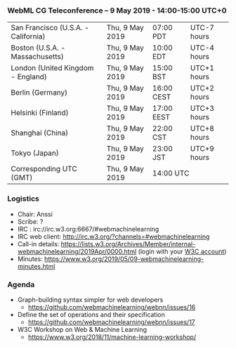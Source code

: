 ### WebML CG Teleconference – 9 May 2019 - 14:00-15:00 UTC+0

<table>
<tr><td> San Francisco (U.S.A. - California) <td> Thu, 9 May 2019 <td> 07:00 PDT <td> UTC-7 hours
<tr><td> Boston (U.S.A. - Massachusetts) <td> Thu, 9 May 2019 <td> 10:00 EDT <td> UTC-4 hours
<tr><td> London (United Kingdom - England) <td> Thu, 9 May 2019 <td> 15:00 BST <td> UTC+1 hours
<tr><td> Berlin (Germany) <td> Thu, 9 May 2019 <td> 16:00 CEST <td> UTC+2 hours
<tr><td> Helsinki (Finland) <td> Thu, 9 May 2019 <td> 17:00 EEST <td> UTC+3 hours
<tr><td> Shanghai (China) <td> Thu, 9 May 2019 <td> 22:00 CST <td> UTC+8 hours
<tr><td> Tokyo (Japan) <td> Thu, 9 May 2019 <td> 23:00 JST <td> UTC+9 hours
<tr><td> Corresponding UTC (GMT) <td> Thu, 9 May 2019 <td colspan=2> 14:00 UTC
</table>
 
### Logistics

* Chair: Anssi
* Scribe: ?
* IRC : irc://irc.w3.org:6667/#webmachinelearning
* IRC web client: http://irc.w3.org/?channels=#webmachinelearning
* Call-in details: https://lists.w3.org/Archives/Member/internal-webmachinelearning/2019Apr/0000.html (login with your [W3C account](https://www.w3.org/Help/Account/))
* Minutes: https://www.w3.org/2019/05/09-webmachinelearning-minutes.html

### Agenda

* Graph-building syntax simpler for web developers
  * https://github.com/webmachinelearning/webnn/issues/16
* Define the set of operations and their specification
  * https://github.com/webmachinelearning/webnn/issues/17
* W3C Workshop on Web & Machine Learning
  *  https://www.w3.org/2018/11/machine-learning-workshop/
